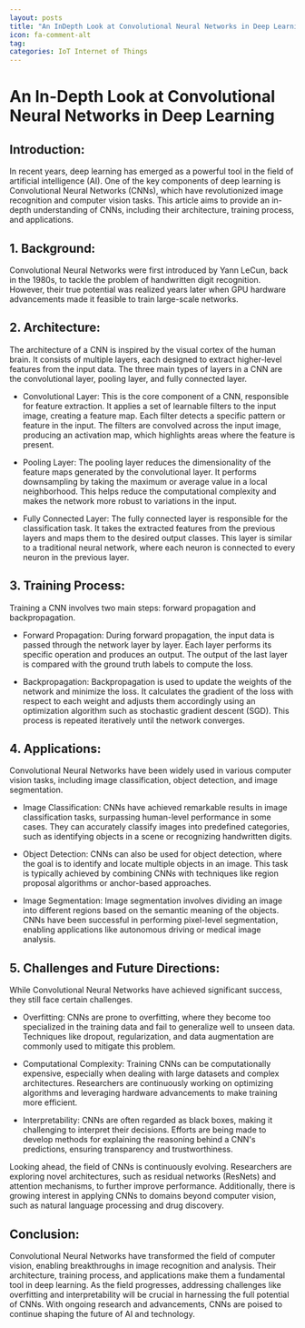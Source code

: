 ```yaml
---
layout: posts
title: "An InDepth Look at Convolutional Neural Networks in Deep Learning"
icon: fa-comment-alt
tag:      
categories: IoT Internet of Things
---
```



# An In-Depth Look at Convolutional Neural Networks in Deep Learning

## Introduction:
In recent years, deep learning has emerged as a powerful tool in the field of artificial intelligence (AI). One of the key components of deep learning is Convolutional Neural Networks (CNNs), which have revolutionized image recognition and computer vision tasks. This article aims to provide an in-depth understanding of CNNs, including their architecture, training process, and applications.

## 1. Background:
Convolutional Neural Networks were first introduced by Yann LeCun, back in the 1980s, to tackle the problem of handwritten digit recognition. However, their true potential was realized years later when GPU hardware advancements made it feasible to train large-scale networks.

## 2. Architecture:
The architecture of a CNN is inspired by the visual cortex of the human brain. It consists of multiple layers, each designed to extract higher-level features from the input data. The three main types of layers in a CNN are the convolutional layer, pooling layer, and fully connected layer.

- Convolutional Layer: This is the core component of a CNN, responsible for feature extraction. It applies a set of learnable filters to the input image, creating a feature map. Each filter detects a specific pattern or feature in the input. The filters are convolved across the input image, producing an activation map, which highlights areas where the feature is present.

- Pooling Layer: The pooling layer reduces the dimensionality of the feature maps generated by the convolutional layer. It performs downsampling by taking the maximum or average value in a local neighborhood. This helps reduce the computational complexity and makes the network more robust to variations in the input.

- Fully Connected Layer: The fully connected layer is responsible for the classification task. It takes the extracted features from the previous layers and maps them to the desired output classes. This layer is similar to a traditional neural network, where each neuron is connected to every neuron in the previous layer.

## 3. Training Process:
Training a CNN involves two main steps: forward propagation and backpropagation.

- Forward Propagation: During forward propagation, the input data is passed through the network layer by layer. Each layer performs its specific operation and produces an output. The output of the last layer is compared with the ground truth labels to compute the loss.

- Backpropagation: Backpropagation is used to update the weights of the network and minimize the loss. It calculates the gradient of the loss with respect to each weight and adjusts them accordingly using an optimization algorithm such as stochastic gradient descent (SGD). This process is repeated iteratively until the network converges.

## 4. Applications:
Convolutional Neural Networks have been widely used in various computer vision tasks, including image classification, object detection, and image segmentation.

- Image Classification: CNNs have achieved remarkable results in image classification tasks, surpassing human-level performance in some cases. They can accurately classify images into predefined categories, such as identifying objects in a scene or recognizing handwritten digits.

- Object Detection: CNNs can also be used for object detection, where the goal is to identify and locate multiple objects in an image. This task is typically achieved by combining CNNs with techniques like region proposal algorithms or anchor-based approaches.

- Image Segmentation: Image segmentation involves dividing an image into different regions based on the semantic meaning of the objects. CNNs have been successful in performing pixel-level segmentation, enabling applications like autonomous driving or medical image analysis.

## 5. Challenges and Future Directions:
While Convolutional Neural Networks have achieved significant success, they still face certain challenges.

- Overfitting: CNNs are prone to overfitting, where they become too specialized in the training data and fail to generalize well to unseen data. Techniques like dropout, regularization, and data augmentation are commonly used to mitigate this problem.

- Computational Complexity: Training CNNs can be computationally expensive, especially when dealing with large datasets and complex architectures. Researchers are continuously working on optimizing algorithms and leveraging hardware advancements to make training more efficient.

- Interpretability: CNNs are often regarded as black boxes, making it challenging to interpret their decisions. Efforts are being made to develop methods for explaining the reasoning behind a CNN's predictions, ensuring transparency and trustworthiness.

Looking ahead, the field of CNNs is continuously evolving. Researchers are exploring novel architectures, such as residual networks (ResNets) and attention mechanisms, to further improve performance. Additionally, there is growing interest in applying CNNs to domains beyond computer vision, such as natural language processing and drug discovery.

## Conclusion:
Convolutional Neural Networks have transformed the field of computer vision, enabling breakthroughs in image recognition and analysis. Their architecture, training process, and applications make them a fundamental tool in deep learning. As the field progresses, addressing challenges like overfitting and interpretability will be crucial in harnessing the full potential of CNNs. With ongoing research and advancements, CNNs are poised to continue shaping the future of AI and technology.
